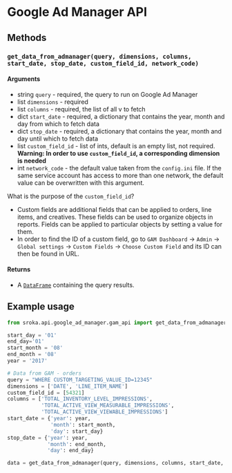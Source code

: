 # Google Ad Manager API

## Methods

### `get_data_from_admanager(query, dimensions, columns, start_date, stop_date, custom_field_id, network_code)`

#### Arguments

* string `query` - required, the query to run on Google Ad Manager
* list `dimensions` - required
* list `columns` - required, the list of all v to fetch
* dict `start_date` - required, a dictionary that contains the year, month and day from which to fetch data
* dict `stop_date` - required, a dictionary that contains the year, month and day until which to fetch data
* list `custom_field_id` -  list of ints, default is an empty list, not required. **Warning: In order to use `custom_field_id`, a corresponding dimension is needed**
* int `network_code` - the default value taken from the `config.ini` file. If the same service account has access to more than one network, the default value can be overwritten with this argument.

What is the purpose of the `custom_field_id`?

* Custom fields are additional fields that can be applied to orders, line items, and creatives. These fields can be used to organize objects in reports. Fields can be applied to particular objects by setting a value for them.
* In order to find the ID of a custom field, go to `GAM Dashboard` -> `Admin` -> `Global settings` -> `Custom Fields` -> `Choose Custom Field` and its ID can then be found in URL.

#### Returns

* A [`DataFrame`](https://pandas.pydata.org/pandas-docs/stable/reference/frame.html) containing the query results.

## Example usage

```python
from sroka.api.google_ad_manager.gam_api import get_data_from_admanager

start_day = '01'
end_day='01'
start_month = '08'
end_month = '08'
year = '2017'

# Data from GAM - orders
query = "WHERE CUSTOM_TARGETING_VALUE_ID=12345"
dimensions = ['DATE', 'LINE_ITEM_NAME']
custom_field_id = [54321]
columns = ['TOTAL_INVENTORY_LEVEL_IMPRESSIONS', 
           'TOTAL_ACTIVE_VIEW_MEASURABLE_IMPRESSIONS',
           'TOTAL_ACTIVE_VIEW_VIEWABLE_IMPRESSIONS']
start_date = {'year': year,
              'month': start_month,
              'day': start_day}
stop_date = {'year': year,
             'month': end_month,
             'day': end_day}

data = get_data_from_admanager(query, dimensions, columns, start_date, stop_date, custom_field_id, network_code=1234)
```
